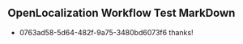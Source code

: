 ## OpenLocalization Workflow Test MarkDown

* 0763ad58-5d64-482f-9a75-3480bd6073f6 
thanks!



<!--HONumber=Feb16_HO3-->
